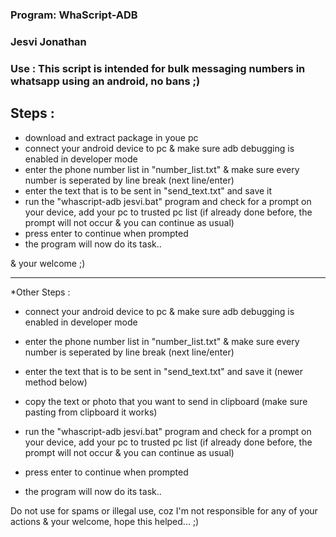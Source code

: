 ### Program: WhaScript-ADB 
### Jesvi Jonathan
### Use : This script is intended for bulk messaging numbers in whatsapp using an android, no bans ;)


## Steps :
- download and extract package in youe pc
- connect your android device to pc & make sure adb debugging is enabled in developer mode
- enter the phone number list in "number_list.txt" & make sure every number is seperated by line break (next line/enter)
- enter the text that is to be sent in "send_text.txt" and save it
- run the "whascript-adb jesvi.bat" program and check for a prompt on your device, add your pc to trusted pc list (if already done before, the prompt will not occur & you can continue as usual)
- press enter to continue when prompted
- the program will now do its task..

& your welcome ;)


-----------------------------
  

*Other Steps :

* connect your android device to pc & make sure adb debugging is enabled in developer mode
* enter the phone number list in "number_list.txt" & make sure every number is seperated by line break (next line/enter)

* enter the text that is to be sent in "send_text.txt" and save it
(newer method below)
* copy the text or photo that you want to send in clipboard (make sure pasting from clipboard it works)

* run the "whascript-adb jesvi.bat" program and check for a prompt on your device, add your pc to trusted pc list (if already done before, the prompt will not occur & you can continue as usual)
* press enter to continue when prompted
* the program will now do its task..

Do not use for spams or illegal use, coz I'm not responsible for any of your actions 
& your welcome, hope this helped... ;)
